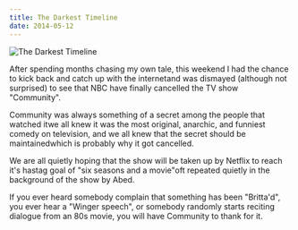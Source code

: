 ```yaml
---
title: The Darkest Timeline
date: 2014-05-12
---
```


![The Darkest Timeline](https://source.unsplash.com/ZYYS1kapOm8/1600x900)

After spending months chasing my own tale, this weekend I had the chance to kick back and catch up with the internetand was dismayed (although not surprised) to see that NBC have finally cancelled the TV show "Community".

Community was always something of a secret among the people that watched itwe all knew it was the most original, anarchic, and funniest comedy on television, and we all knew that the secret should be maintainedwhich is probably why it got cancelled.

We are all quietly hoping that the show will be taken up by Netflix to reach it's hastag goal of "six seasons and a movie"oft repeated quietly in the background of the show by Abed.

If you ever heard somebody complain that something has been "Britta'd", you ever hear a "Winger speech", or somebody randomly starts reciting dialogue from an 80s movie, you will have Community to thank for it.